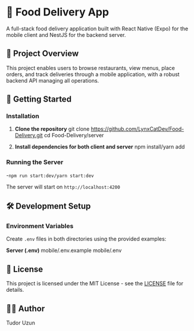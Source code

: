 # 🍕 Food Delivery App

A full-stack food delivery application built with React Native (Expo) for the mobile client and NestJS for the backend server.

## 📱 Project Overview

This project enables users to browse restaurants, view menus, place orders, and track deliveries through a mobile application, with a robust backend API managing all operations.

## 🚀 Getting Started

### Installation

1. **Clone the repository**
   git clone https://github.com/LynxCatDev/Food-Delivery.git
   cd Food-Delivery/server

2. **Install dependencies for both client and server**
   npm install/yarn add

### Running the Server

-`npm run start:dev/yarn start:dev`

The server will start on `http://localhost:4200`

## 🛠️ Development Setup

### Environment Variables

Create `.env` files in both directories using the provided examples:

**Server (.env)**
mobile/.env.example mobile/.env

## 📝 License

This project is licensed under the MIT License - see the [LICENSE](LICENSE) file for details.

## 👨‍💻 Author

Tudor Uzun
